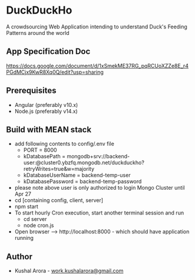 # DuckDuckHo
A crowdsourcing Web Application intending to understand Duck's Feeding Patterns around the world

## App Specification Doc
https://docs.google.com/document/d/1xSmekME37RG_pqRCUoXZZe8E_r4PGdMCjx9KwR8Xq0Q/edit?usp=sharing

## Prerequisites

* Angular (preferably v10.x)
* Node.js (preferably v14.x)

## Build with MEAN stack

* add following contents to config/.env file
    * PORT = 8000
    * kDatabasePath = mongodb+srv://backend-user:<password>@cluster0.ybzfq.mongodb.net/duckduckho?retryWrites=true&w=majority
    * kDatabaseUserName = backend-temp-user
    * kDatabasePassword = backend-temp-password
* please note above user is only authorized to login Mongo Cluster until Apr 27
* cd <root folder> [containing config, client, server]
* npm start
* To start hourly Cron execution, start another terminal session and run
    * cd server
    * node cron.js
* Open browser --> http://localhost:8000 - which should have application running

## Author

* Kushal Arora - work.kushalarora@gmail.com